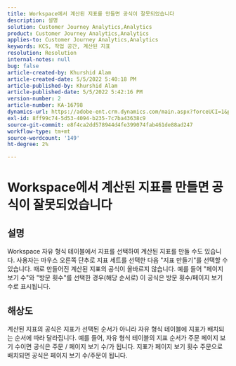 ```yaml
---
title: Workspace에서 계산된 지표를 만들면 공식이 잘못되었습니다
description: 설명
solution: Customer Journey Analytics,Analytics
product: Customer Journey Analytics,Analytics
applies-to: Customer Journey Analytics,Analytics
keywords: KCS, 작업 공간, 계산된 지표
resolution: Resolution
internal-notes: null
bug: false
article-created-by: Khurshid Alam
article-created-date: 5/5/2022 5:40:18 PM
article-published-by: Khurshid Alam
article-published-date: 5/5/2022 5:42:16 PM
version-number: 2
article-number: KA-16798
dynamics-url: https://adobe-ent.crm.dynamics.com/main.aspx?forceUCI=1&pagetype=entityrecord&etn=knowledgearticle&id=3498176d-9acc-ec11-a7b5-6045bd00dbbc
exl-id: 8ff99c74-5d53-4094-b235-7c7ba43638c9
source-git-commit: e8f4ca2dd578944d4fe399074fab461de88ad247
workflow-type: tm+mt
source-wordcount: '149'
ht-degree: 2%

---
```


# Workspace에서 계산된 지표를 만들면 공식이 잘못되었습니다

## 설명


Workspace 자유 형식 테이블에서 지표를 선택하여 계산된 지표를 만들 수도 있습니다. 사용자는 마우스 오른쪽 단추로 지표 세트를 선택한 다음 &quot;지표 만들기&quot;를 선택할 수 있습니다. 때로 만들어진 계산된 지표의 공식이 올바르지 않습니다. 예를 들어 &quot;페이지 보기 수&quot;와 &quot;방문 횟수&quot;를 선택한 경우(해당 순서로) 이 공식은 방문 횟수/페이지 보기 수로 표시됩니다.


## 해상도


계산된 지표의 공식은 지표가 선택된 순서가 아니라 자유 형식 테이블에 지표가 배치되는 순서에 따라 달라집니다. 예를 들어, 자유 형식 테이블의 지표 순서가 주문 페이지 보기 수이면 공식은 주문 / 페이지 보기 수/가 됩니다. 지표가 페이지 보기 횟수 주문으로 배치되면 공식은 페이지 보기 수/주문이 됩니다.

